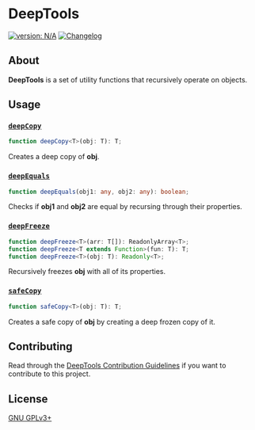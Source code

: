 # DeepTools #

[version_shield]: https://img.shields.io/badge/version-N%2FA-blue.svg
[latest_release]: https://github.com/mfederczuk/deep-tools/releases/latest "Latest Release"
[![version: N/A][version_shield]][latest_release]
[![Changelog](https://img.shields.io/badge/-Changelog-blue)](./CHANGELOG.md "Changelog")

## About ##

**DeepTools** is a set of utility functions that recursively operate on objects.

## Usage ##

### [`deepCopy`](./src/deepCopy.js) ###

```ts
function deepCopy<T>(obj: T): T;
```

Creates a deep copy of **obj**.

### [`deepEquals`](./src/deepEquals.js) ###

```ts
function deepEquals(obj1: any, obj2: any): boolean;
```

Checks if **obj1** and **obj2** are equal by recursing through their properties.

### [`deepFreeze`](./src/deepFreeze.js) ###

```ts
function deepFreeze<T>(arr: T[]): ReadonlyArray<T>;
function deepFreeze<T extends Function>(fun: T): T;
function deepFreeze<T>(obj: T): Readonly<T>;
```

Recursively freezes **obj** with all of its properties.

### [`safeCopy`](./src/safeCopy.js) ###

```ts
function safeCopy<T>(obj: T): T;
```

Creates a safe copy of **obj** by creating a deep frozen copy of it.

## Contributing ##

Read through the [DeepTools Contribution Guidelines](./CONTRIBUTING.md)
 if you want to contribute to this project.

## License ##

[GNU GPLv3+](./LICENSE)
